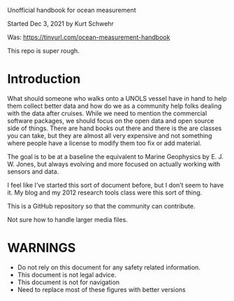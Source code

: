 Unofficial handbook for ocean measurement

Started Dec 3, 2021 by Kurt Schwehr

Was: https://tinyurl.com/ocean-measurement-handbook

This repo is super rough.

# Introduction

What should someone who walks onto a UNOLS vessel have in hand to help them
collect better data and how do we as a community help folks dealing with the
data after cruises.  While we need to mention the commercial software packages,
we should focus on the open data and open source side of things.  There are hand
books out there and there is the are classes you can take, but they are almost
all very expensive and not something where people have a license to modify them
too fix or add material.

The goal is to be at a baseline the equivalent to Marine Geophysics by
E. J. W. Jones, but always evolving and more focused on actually working with
sensors and data.

I feel like I’ve started this sort of document before, but I don’t seem to have
it.  My blog and my 2012 research tools class were this sort of thing.

This is a GitHub repository so that the community can contribute.

Not sure how to handle larger media files.

# WARNINGS

- Do not rely on this document for any safety related information.
- This document is not legal advice.
- This document is not for navigation
- Need to replace most of these figures with better versions
